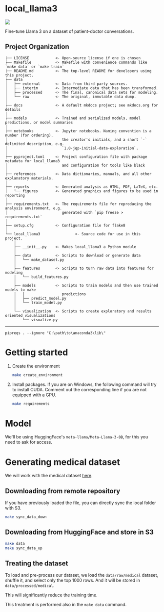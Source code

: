 # local_llama3

<a target="_blank" href="https://cookiecutter-data-science.drivendata.org/">
    <img src="https://img.shields.io/badge/CCDS-Project%20template-328F97?logo=cookiecutter" />
</a>

Fine-tune Llama 3 on a dataset of patient-doctor conversations.

## Project Organization

```
├── LICENSE            <- Open-source license if one is chosen
├── Makefile           <- Makefile with convenience commands like `make data` or `make train`
├── README.md          <- The top-level README for developers using this project.
├── data
│   ├── external       <- Data from third party sources.
│   ├── interim        <- Intermediate data that has been transformed.
│   ├── processed      <- The final, canonical data sets for modeling.
│   └── raw            <- The original, immutable data dump.
│
├── docs               <- A default mkdocs project; see mkdocs.org for details
│
├── models             <- Trained and serialized models, model predictions, or model summaries
│
├── notebooks          <- Jupyter notebooks. Naming convention is a number (for ordering),
│                         the creator's initials, and a short `-` delimited description, e.g.
│                         `1.0-jqp-initial-data-exploration`.
│
├── pyproject.toml     <- Project configuration file with package metadata for local_llama3
│                         and configuration for tools like black
│
├── references         <- Data dictionaries, manuals, and all other explanatory materials.
│
├── reports            <- Generated analysis as HTML, PDF, LaTeX, etc.
│   └── figures        <- Generated graphics and figures to be used in reporting
│
├── requirements.txt   <- The requirements file for reproducing the analysis environment, e.g.
│                         generated with `pip freeze > requirements.txt`
│
├── setup.cfg          <- Configuration file for flake8
│
└── local_llama3                <- Source code for use in this project.
    │
    ├── __init__.py    <- Makes local_llama3 a Python module
    │
    ├── data           <- Scripts to download or generate data
    │   └── make_dataset.py
    │
    ├── features       <- Scripts to turn raw data into features for modeling
    │   └── build_features.py
    │
    ├── models         <- Scripts to train models and then use trained models to make
    │   │                 predictions
    │   ├── predict_model.py
    │   └── train_model.py
    │
    └── visualization  <- Scripts to create exploratory and results oriented visualizations
        └── visualize.py
```

--------

``
pipreqs . --ignore "C:\path\to\anaconda3\lib\" 
``
# Getting started
1. Create the environment
    ```sh
    make create_environment
    ```
2. Install packages. If you are on Windows, the following command will try to install CUDA. Comment out the corresponding line if you are not equipped with a GPU.
    ```sh
    make requirements
    ```

# Model
We'll be using HuggingFace's `meta-llama/Meta-Llama-3-8B`, for this
you need to ask for access.

# Generating medical dataset
We will work with the medical dataset [here](https://huggingface.co/datasets/ruslanmv/ai-medical-chatbot). 

## Downloading from remote repository
If you have previously loaded the file, you can directly sync the local folder with S3.

```sh
make sync_data_down
```

## Downloading from HuggingFace and store in S3

```sh
make data
make sync_data_up
```

## Treating the dataset
To load and pre-process our dataset, we load the 
`data/raw/medical` dataset, shuffle it, and select 
only the top 1000 rows. And it will be stored in 
`data/processed/medical`.

This will significantly reduce the training time.

This treatment is performed also in the `make data` command.